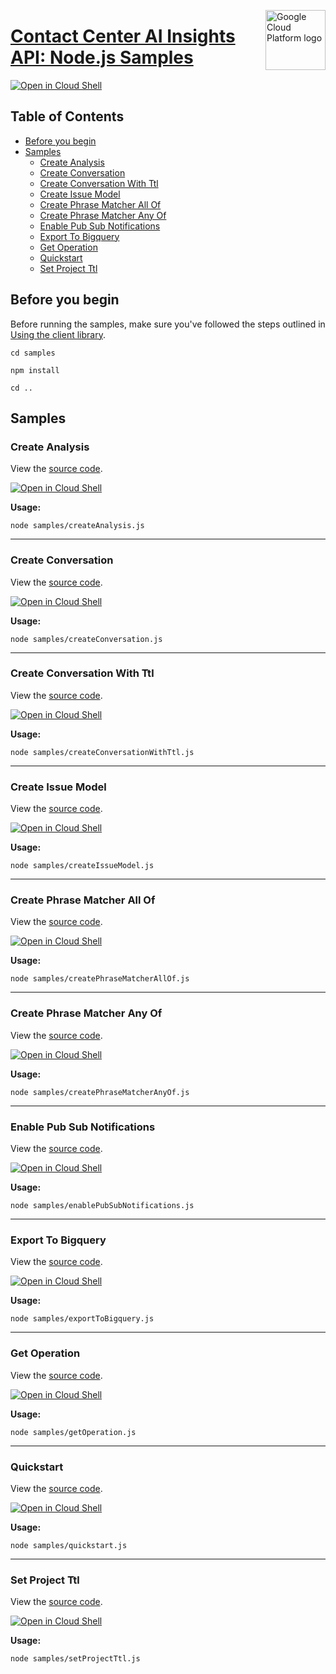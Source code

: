 [//]: # "This README.md file is auto-generated, all changes to this file will be lost."
[//]: # "To regenerate it, use `python -m synthtool`."
<img src="https://avatars2.githubusercontent.com/u/2810941?v=3&s=96" alt="Google Cloud Platform logo" title="Google Cloud Platform" align="right" height="96" width="96"/>

# [Contact Center AI Insights API: Node.js Samples](https://github.com/googleapis/nodejs-contact-center-insights)

[![Open in Cloud Shell][shell_img]][shell_link]



## Table of Contents

* [Before you begin](#before-you-begin)
* [Samples](#samples)
  * [Create Analysis](#create-analysis)
  * [Create Conversation](#create-conversation)
  * [Create Conversation With Ttl](#create-conversation-with-ttl)
  * [Create Issue Model](#create-issue-model)
  * [Create Phrase Matcher All Of](#create-phrase-matcher-all-of)
  * [Create Phrase Matcher Any Of](#create-phrase-matcher-any-of)
  * [Enable Pub Sub Notifications](#enable-pub-sub-notifications)
  * [Export To Bigquery](#export-to-bigquery)
  * [Get Operation](#get-operation)
  * [Quickstart](#quickstart)
  * [Set Project Ttl](#set-project-ttl)

## Before you begin

Before running the samples, make sure you've followed the steps outlined in
[Using the client library](https://github.com/googleapis/nodejs-contact-center-insights#using-the-client-library).

`cd samples`

`npm install`

`cd ..`

## Samples



### Create Analysis

View the [source code](https://github.com/googleapis/nodejs-contact-center-insights/blob/main/samples/createAnalysis.js).

[![Open in Cloud Shell][shell_img]](https://console.cloud.google.com/cloudshell/open?git_repo=https://github.com/googleapis/nodejs-contact-center-insights&page=editor&open_in_editor=samples/createAnalysis.js,samples/README.md)

__Usage:__


`node samples/createAnalysis.js`


-----




### Create Conversation

View the [source code](https://github.com/googleapis/nodejs-contact-center-insights/blob/main/samples/createConversation.js).

[![Open in Cloud Shell][shell_img]](https://console.cloud.google.com/cloudshell/open?git_repo=https://github.com/googleapis/nodejs-contact-center-insights&page=editor&open_in_editor=samples/createConversation.js,samples/README.md)

__Usage:__


`node samples/createConversation.js`


-----




### Create Conversation With Ttl

View the [source code](https://github.com/googleapis/nodejs-contact-center-insights/blob/main/samples/createConversationWithTtl.js).

[![Open in Cloud Shell][shell_img]](https://console.cloud.google.com/cloudshell/open?git_repo=https://github.com/googleapis/nodejs-contact-center-insights&page=editor&open_in_editor=samples/createConversationWithTtl.js,samples/README.md)

__Usage:__


`node samples/createConversationWithTtl.js`


-----




### Create Issue Model

View the [source code](https://github.com/googleapis/nodejs-contact-center-insights/blob/main/samples/createIssueModel.js).

[![Open in Cloud Shell][shell_img]](https://console.cloud.google.com/cloudshell/open?git_repo=https://github.com/googleapis/nodejs-contact-center-insights&page=editor&open_in_editor=samples/createIssueModel.js,samples/README.md)

__Usage:__


`node samples/createIssueModel.js`


-----




### Create Phrase Matcher All Of

View the [source code](https://github.com/googleapis/nodejs-contact-center-insights/blob/main/samples/createPhraseMatcherAllOf.js).

[![Open in Cloud Shell][shell_img]](https://console.cloud.google.com/cloudshell/open?git_repo=https://github.com/googleapis/nodejs-contact-center-insights&page=editor&open_in_editor=samples/createPhraseMatcherAllOf.js,samples/README.md)

__Usage:__


`node samples/createPhraseMatcherAllOf.js`


-----




### Create Phrase Matcher Any Of

View the [source code](https://github.com/googleapis/nodejs-contact-center-insights/blob/main/samples/createPhraseMatcherAnyOf.js).

[![Open in Cloud Shell][shell_img]](https://console.cloud.google.com/cloudshell/open?git_repo=https://github.com/googleapis/nodejs-contact-center-insights&page=editor&open_in_editor=samples/createPhraseMatcherAnyOf.js,samples/README.md)

__Usage:__


`node samples/createPhraseMatcherAnyOf.js`


-----




### Enable Pub Sub Notifications

View the [source code](https://github.com/googleapis/nodejs-contact-center-insights/blob/main/samples/enablePubSubNotifications.js).

[![Open in Cloud Shell][shell_img]](https://console.cloud.google.com/cloudshell/open?git_repo=https://github.com/googleapis/nodejs-contact-center-insights&page=editor&open_in_editor=samples/enablePubSubNotifications.js,samples/README.md)

__Usage:__


`node samples/enablePubSubNotifications.js`


-----




### Export To Bigquery

View the [source code](https://github.com/googleapis/nodejs-contact-center-insights/blob/main/samples/exportToBigquery.js).

[![Open in Cloud Shell][shell_img]](https://console.cloud.google.com/cloudshell/open?git_repo=https://github.com/googleapis/nodejs-contact-center-insights&page=editor&open_in_editor=samples/exportToBigquery.js,samples/README.md)

__Usage:__


`node samples/exportToBigquery.js`


-----




### Get Operation

View the [source code](https://github.com/googleapis/nodejs-contact-center-insights/blob/main/samples/getOperation.js).

[![Open in Cloud Shell][shell_img]](https://console.cloud.google.com/cloudshell/open?git_repo=https://github.com/googleapis/nodejs-contact-center-insights&page=editor&open_in_editor=samples/getOperation.js,samples/README.md)

__Usage:__


`node samples/getOperation.js`


-----




### Quickstart

View the [source code](https://github.com/googleapis/nodejs-contact-center-insights/blob/main/samples/quickstart.js).

[![Open in Cloud Shell][shell_img]](https://console.cloud.google.com/cloudshell/open?git_repo=https://github.com/googleapis/nodejs-contact-center-insights&page=editor&open_in_editor=samples/quickstart.js,samples/README.md)

__Usage:__


`node samples/quickstart.js`


-----




### Set Project Ttl

View the [source code](https://github.com/googleapis/nodejs-contact-center-insights/blob/main/samples/setProjectTtl.js).

[![Open in Cloud Shell][shell_img]](https://console.cloud.google.com/cloudshell/open?git_repo=https://github.com/googleapis/nodejs-contact-center-insights&page=editor&open_in_editor=samples/setProjectTtl.js,samples/README.md)

__Usage:__


`node samples/setProjectTtl.js`






[shell_img]: https://gstatic.com/cloudssh/images/open-btn.png
[shell_link]: https://console.cloud.google.com/cloudshell/open?git_repo=https://github.com/googleapis/nodejs-contact-center-insights&page=editor&open_in_editor=samples/README.md
[product-docs]: https://cloud.google.com/solutions/contact-center
